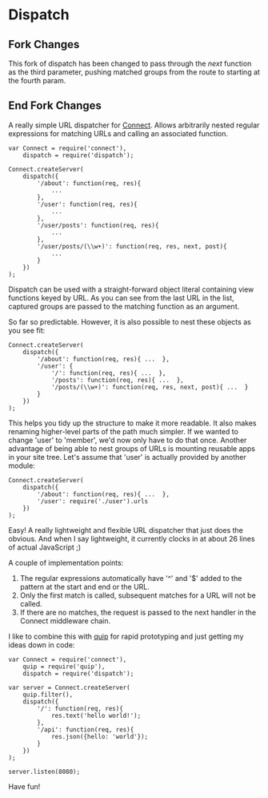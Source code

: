 # Dispatch

## Fork Changes ##

This fork of dispatch has been changed to pass through the _next_ function as the third parameter, pushing matched groups from the route to starting at the fourth param.

## End Fork Changes ##

A really simple URL dispatcher for
[Connect](http://github.com/senchalabs/connect). Allows arbitrarily nested
regular expressions for matching URLs and calling an associated function.

    var Connect = require('connect'),
        dispatch = require('dispatch');

    Connect.createServer(
        dispatch({
            '/about': function(req, res){
                ...
            },
            '/user': function(req, res){
                ...
            },
            '/user/posts': function(req, res){
                ...
            },
            '/user/posts/(\\w+)': function(req, res, next, post){
                ...
            }
        })
    );

Dispatch can be used with a straight-forward object literal containing view
functions keyed by URL. As you can see from the last URL in the list, captured
groups are passed to the matching function as an argument.

So far so predictable. However, it is also possible to nest these objects as
you see fit:

    Connect.createServer(
        dispatch({
            '/about': function(req, res){ ...  },
            '/user': {
                '/': function(req, res){ ...  },
                '/posts': function(req, res){ ...  },
                '/posts/(\\w+)': function(req, res, next, post){ ...  }
            }
        })
    );

This helps you tidy up the structure to make it more readable. It also makes
renaming higher-level parts of the path much simpler. If we wanted to change
'user' to 'member', we'd now only have to do that once. Another advantage of
being able to nest groups of URLs is mounting reusable apps in your site tree.
Let's assume that 'user' is actually provided by another module:

    Connect.createServer(
        dispatch({
            '/about': function(req, res){ ...  },
            '/user': require('./user').urls
        })
    );

Easy! A really lightweight and flexible URL dispatcher that just does the
obvious. And when I say lightweight, it currently clocks in at about 26 lines
of actual JavaScript ;)

A couple of implementation points:

1. The regular expressions automatically have '^' and '$' added to the pattern
   at the start and end or the URL.
2. Only the first match is called, subsequent matches for a URL will not be
   called.
3. If there are no matches, the request is passed to the next handler in the
   Connect middleware chain.

I like to combine this with [quip](http://github.com/caolan/quip) for rapid
prototyping and just getting my ideas down in code:

    var Connect = require('connect'),
        quip = require('quip'),
        dispatch = require('dispatch');

    var server = Connect.createServer(
        quip.filter(),
        dispatch({
            '/': function(req, res){
                res.text('hello world!');
            },
            '/api': function(req, res){
                res.json({hello: 'world'});
            }
        })
    );

    server.listen(8080);

Have fun!
